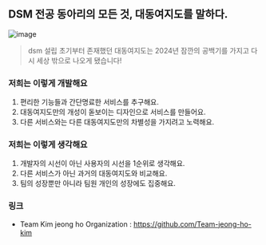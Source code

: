 ## DSM 전공 동아리의 모든 것, 대동여지도를 말하다.

![image](https://github.com/Team-jeong-ho-kim/.github/assets/128463508/84cd4415-7f1b-44c2-a21b-3a4b370d975d)
> dsm 설립 초기부터 존재했던 대동여지도는 2024년 잠깐의 공백기를 가지고 다시 세상 밖으로 나오게 됐습니다!

### 저희는 이렇게 개발해요
1. 편리한 기능들과 간단명료한 서비스를 추구해요.
2. 대동여지도만의 개성이 돋보이는 디자인으로 서비스를 만들어요.
3. 다른 서비스와는 다른 대동여지도만의 차별성을 가지려고 노력해요.
 
### 저희는 이렇게 생각해요
1. 개발자의 시선이 아닌 사용자의 시선을 1순위로 생각해요.
2. 다른 서비스가 아닌 과거의 대동여지도와 비교해요.
3. 팀의 성장뿐만 아니라 팀원 개인의 성장에도 집중해요.

### 링크
* Team Kim jeong ho Organization : https://github.com/Team-jeong-ho-kim

